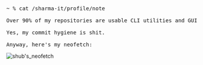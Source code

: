<pre style="font-family: monospace;">
~ % cat /sharma-it/profile/note<br>
Over 90% of my repositories are usable CLI utilities and GUI applications that I built.<br>
Yes, my commit hygiene is shit.<br>
Anyway, here's my neofetch:
</pre>

![shub's_neofetch](https://github.com/user-attachments/assets/6fce19af-a086-4814-b489-5d702355135a)
